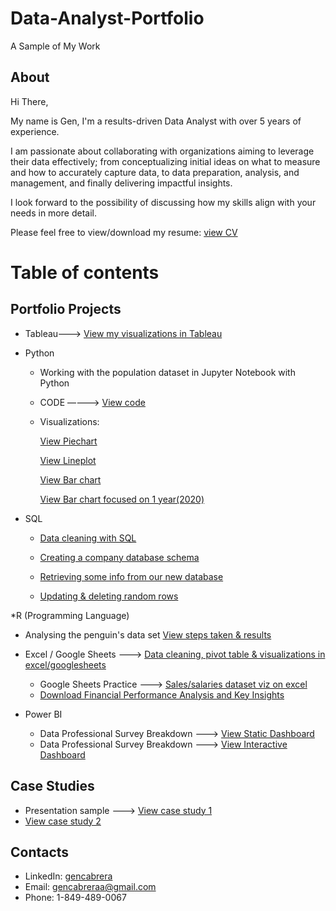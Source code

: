 # Data-Analyst-Portfolio
A Sample of My Work
## About 
Hi There,

My name is Gen, I'm a results-driven Data Analyst with over 5 years of experience.

I am passionate about collaborating with organizations aiming to leverage their data effectively; from conceptualizing initial ideas on what to measure and how to accurately capture data, to data preparation, analysis, and management, and finally delivering impactful insights.

I look forward to the possibility of discussing how my skills align with your needs in more detail.

Please feel free to view/download my resume: [view CV](https://github.com/gencabreraa/Data-Analyst-Portfolio/blob/main/Updated_Resume.pdf)



# Table of contents 

 ## Portfolio Projects

 * Tableau---> [View my visualizations in Tableau](https://public.tableau.com/app/profile/gen.castillo/vizzes)
   
 * Python
    * Working with the population dataset in Jupyter Notebook with Python
     * CODE ————> [View code](https://github.com/gencabreraa/Data-Analyst-Portfolio/blob/main/Practice.md)
     * Visualizations:
       
        [View Piechart](https://github.com/gencabreraa/Data-Analyst-Portfolio/blob/main/output_188_1.png)
       
        [View Lineplot](https://github.com/gencabreraa/Data-Analyst-Portfolio/blob/main/output_178_1.png )
       
        [View Bar chart](https://github.com/gencabreraa/Data-Analyst-Portfolio/blob/main/output_186_1.png)
       
        [View Bar chart focused on 1 year(2020)](https://github.com/gencabreraa/Data-Analyst-Portfolio/blob/main/output_184_1.png)

* SQL
   * [Data cleaning with SQL](https://github.com/gencabreraa/Data-Analyst-Portfolio/blob/main/Data%20cleaning%20with%20SQL.pdf)
 
   * [Creating a company database schema](https://github.com/gencabreraa/Data-Analyst-Portfolio/blob/main/Creating%20company%20database%20Schema.sql)
     
   * [Retrieving some info from our new database](https://github.com/gencabreraa/Data-Analyst-Portfolio/blob/main/Playing%20%20with%20our%20new%20company%20database.sql)
 
   * [Updating & deleting random rows](https://github.com/gencabreraa/Data-Analyst-Portfolio/blob/main/Update%20%26%20Delete%20rows.sql)


*R (Programming Language)

   * Analysing the penguin's data set [View steps taken & results](https://github.com/gencabreraa/Data-Analyst-Portfolio/blob/main/R%20Project.pdf)


 
* Excel / Google Sheets ---> [Data cleaning, pivot table & visualizations in excel/googlesheets](https://docs.google.com/spreadsheets/d/1JszW_SZwDj-J6_8TqqLb7feSBM0PxPdoiDux0p4_I9U/edit?usp=sharing&resourcekey=0-XPJNSDEfh9VGQjlT2AF2YA)
  * Google Sheets Practice ---> [Sales/salaries dataset viz on excel](https://docs.google.com/spreadsheets/d/1WDjlOZhikg_f86UGM56494XT_sPpJ065ErC49YXZJiQ/edit?usp=sharing)
  * [Download Financial Performance Analysis and Key Insights](https://github.com/gencabreraa/Data-Analyst-Portfolio/blob/main/Financial%20Performance%20Analysis%20and%20Key%20Insights%20.xlsx)


* Power BI 
  * Data Professional Survey Breakdown ---> [View Static Dashboard](https://github.com/gencabreraa/Data-Analyst-Portfolio/blob/main/Data%20Professional%20Survey%20Breakdown%20(1).pdf)
  * Data Professional Survey Breakdown --->  [View Interactive Dashboard](https://www.loom.com/share/245bbea05e714d8b9378ae29f91ae33f?sid=8bc10792-1937-4aaa-bd12-1d817dadb856)
     

## Case Studies

* Presentation sample ---> [View case study 1](https://github.com/gencabreraa/Data-Analyst-Portfolio/blob/main/Cyclistic%20Insights.pdf)
* [View case study 2](https://github.com/gencabreraa/Data-Analyst-Portfolio/blob/main/Smart%20Watch%20Data%20Analysis.pdf) 
  

## Contacts

* LinkedIn: [gencabrera](https://www.linkedin.com/in/gen-cabrera-758906223/)
* Email: gencabreraa@gmail.com
* Phone: 1-849-489-0067
